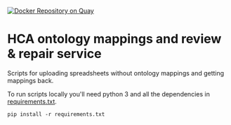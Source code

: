 [![Docker Repository on Quay](https://quay.io/repository/humancellatlas/ingest-demo/status "Docker Repository on Quay")](https://quay.io/repository/humancellatlas/ingest-demo)

# HCA ontology mappings and review & repair service

Scripts for uploading spreadsheets without ontology mappings and getting mappings back.

To run scripts locally you'll need python 3 and all the dependencies in [requirements.txt](requirements.txt).


```
pip install -r requirements.txt
```


<!-- # Web application -->

<!-- ## Running with python -->

<!-- Start the web application with -->

<!-- ``` -->
<!-- python generator/template_generator_app.py -->
<!-- ``` -->

<!-- Alternatively, you can build and run the app with docker. To run the web application with docker for build the docker image with -->

<!-- ``` -->
<!-- docker build . -t generator-demo:latest -->
<!-- ``` -->

<!-- then run the docker container. You will need to provide the URL to the [ingestion API](https://github.com/HumanCellAtlas/ingest-core) -->

<!-- ``` -->
<!-- docker run -p 5000:5000 -e INGEST_API=http://localhost:8080 generator-demo:latest -->
<!-- ``` -->

<!-- The application will be available at http://localhost:5000 -->

